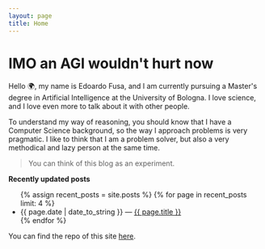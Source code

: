 ```yaml
---
layout: page
title: Home
---
```


# IMO an AGI wouldn't hurt now

Hello 🌍, my name is Edoardo Fusa, and I am currently pursuing a Master's degree in Artificial Intelligence at the
University of Bologna. I love science, and I love even more to talk about it with other people.

To understand my way of reasoning, you should know that I have a Computer Science background, so the way I approach
problems is very pragmatic. I like to think that I am a problem solver, but also a very methodical and lazy person
at the same time.

> You can think of this blog as an experiment.

<strong>Recently updated posts</strong>

<ul>
  {% assign recent_posts = site.posts %}
  {% for page in recent_posts limit: 4 %}
    <li>
      {{ page.date | date_to_string }} — <a class="internal-link" href="{{ site.baseurl }}{{ page.url }}">{{ page.title }}</a>
    </li>
  {% endfor %}
</ul>

You can find the repo of this site [here](https://github.com/Scheggetta/scheggetta.github.io).

<style>
  .wrapper-main-content {
    max-width: 46em;
  }
</style>
